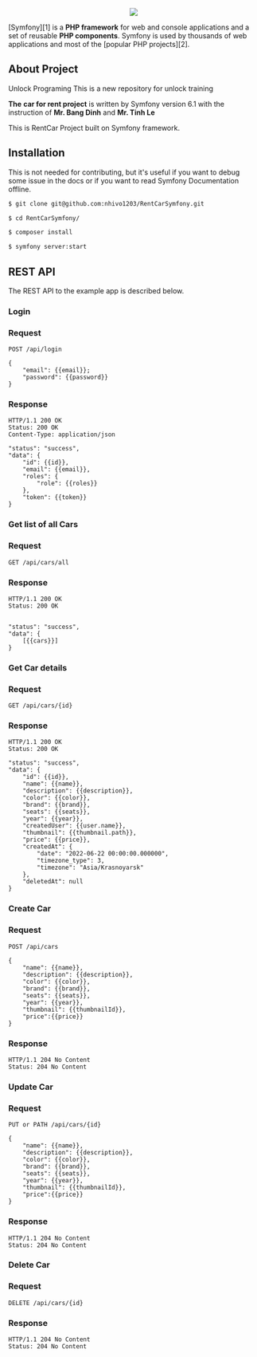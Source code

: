<p align="center"><a href="https://symfony.com" target="_blank">
    <img src="https://symfony.com/logos/symfony_black_02.svg">
</a></p>

[Symfony][1] is a **PHP framework** for web and console applications and a set
of reusable **PHP components**. Symfony is used by thousands of web
applications and most of the [popular PHP projects][2].

About Project
------------

Unlock Programing This is a new repository for unlock training

**The** **car for rent project** is written by Symfony version 6.1 with the instruction of **Mr. Bang
Dinh** and **Mr. Tinh Le**

This is RentCar Project built on Symfony framework.

Installation
------------

This is not needed for contributing, but it's useful if you want to debug some
issue in the docs or if you want to read Symfony Documentation offline.

```bash
$ git clone git@github.com:nhivo1203/RentCarSymfony.git

$ cd RentCarSymfony/

$ composer install

$ symfony server:start
```

REST API
------------

The REST API to the example app is described below.

### Login

### Request

`POST /api/login`

    {
        "email": {{email}};
        "password": {{password}}
    }

### Response

    HTTP/1.1 200 OK
    Status: 200 OK
    Content-Type: application/json

    "status": "success",
    "data": {
        "id": {{id}},
        "email": {{email}},
        "roles": {
            "role": {{roles}}
        },
        "token": {{token}}
    }

### Get list of all Cars

### Request

`GET /api/cars/all`

### Response

    HTTP/1.1 200 OK
    Status: 200 OK


    "status": "success",
    "data": {
        [{{cars}}]
    }

### Get Car details

### Request

`GET /api/cars/{id}`

### Response

    HTTP/1.1 200 OK
    Status: 200 OK

    "status": "success",
    "data": {
        "id": {{id}},
        "name": {{name}},
        "description": {{description}},
        "color": {{color}},
        "brand": {{brand}},
        "seats": {{seats}},
        "year": {{year}},
        "createdUser": {{user.name}},
        "thumbnail": {{thumbnail.path}},
        "price": {{price}},
        "createdAt": {
            "date": "2022-06-22 00:00:00.000000",
            "timezone_type": 3,
            "timezone": "Asia/Krasnoyarsk"
        },
        "deletedAt": null
    }

### Create Car

### Request

`POST /api/cars`

    {
        "name": {{name}},
        "description": {{description}},
        "color": {{color}},
        "brand": {{brand}},
        "seats": {{seats}},
        "year": {{year}},
        "thumbnail": {{thumbnailId}},
        "price":{{price}}
    }

### Response

    HTTP/1.1 204 No Content
    Status: 204 No Content

### Update Car

### Request

`PUT or PATH /api/cars/{id}`

    {
        "name": {{name}},
        "description": {{description}},
        "color": {{color}},
        "brand": {{brand}},
        "seats": {{seats}},
        "year": {{year}},
        "thumbnail": {{thumbnailId}},
        "price":{{price}}
    }

### Response

    HTTP/1.1 204 No Content
    Status: 204 No Content

### Delete Car

### Request

`DELETE /api/cars/{id}`

### Response

    HTTP/1.1 204 No Content
    Status: 204 No Content







    



